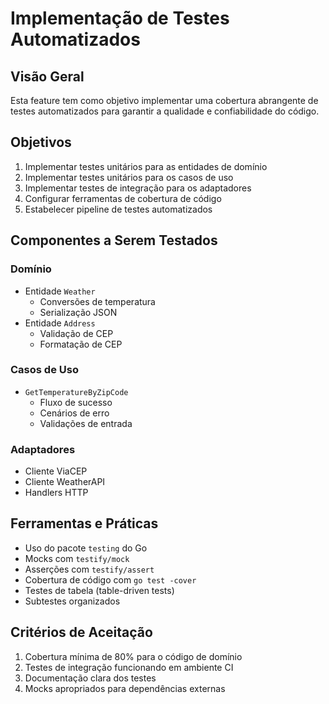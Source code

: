 # Implementação de Testes Automatizados

## Visão Geral

Esta feature tem como objetivo implementar uma cobertura abrangente de testes automatizados para garantir a qualidade e confiabilidade do código.

## Objetivos

1. Implementar testes unitários para as entidades de domínio
2. Implementar testes unitários para os casos de uso
3. Implementar testes de integração para os adaptadores
4. Configurar ferramentas de cobertura de código
5. Estabelecer pipeline de testes automatizados

## Componentes a Serem Testados

### Domínio

- Entidade `Weather`
  - Conversões de temperatura
  - Serialização JSON
- Entidade `Address`
  - Validação de CEP
  - Formatação de CEP

### Casos de Uso

- `GetTemperatureByZipCode`
  - Fluxo de sucesso
  - Cenários de erro
  - Validações de entrada

### Adaptadores

- Cliente ViaCEP
- Cliente WeatherAPI
- Handlers HTTP

## Ferramentas e Práticas

- Uso do pacote `testing` do Go
- Mocks com `testify/mock`
- Asserções com `testify/assert`
- Cobertura de código com `go test -cover`
- Testes de tabela (table-driven tests)
- Subtestes organizados

## Critérios de Aceitação

1. Cobertura mínima de 80% para o código de domínio
2. Testes de integração funcionando em ambiente CI
3. Documentação clara dos testes
4. Mocks apropriados para dependências externas
